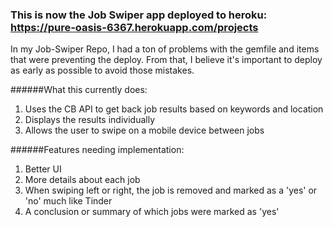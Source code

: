 ### This is now the Job Swiper app deployed to heroku: https://pure-oasis-6367.herokuapp.com/projects

In my Job-Swiper Repo, I had a ton of problems with the gemfile and items that were preventing the deploy. From that, I believe it's
important to deploy as early as possible to avoid those mistakes.

######What this currently does:

1. Uses the CB API to get back job results based on keywords and location
2. Displays the results individually
3. Allows the user to swipe on a mobile device between jobs

######Features needing implementation:

1. Better UI
2. More details about each job
3. When swiping left or right, the job is removed and marked as a 'yes' or 'no' much like Tinder
4. A conclusion or summary of which jobs were marked as 'yes'